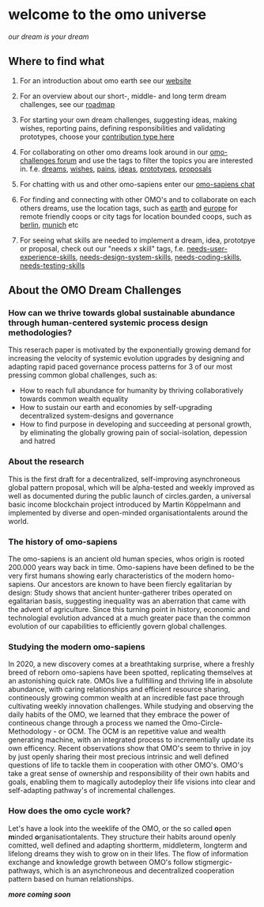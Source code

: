 # welcome to the omo universe
_our dream is your dream_

## Where to find what
1) For an introduction about omo earth see our [website](http://omo.earth)

2) For an overview about our short-, middle- and long term dream challenges, see our [roadmap](https://github.com/omoearth/omo/projects/4)

3) For starting your own dream challenges, suggesting ideas, making wishes, reporting pains, defining responsibilities and validating prototypes, choose your [contribution type here](https://github.com/omoearth/omo/issues/new/choose)

4) For collaborating on other omo dreams look around in our [omo-challenges forum](https://github.com/omoearth/omo/issues) and use the tags to filter the topics you are interested in. f.e. [dreams](https://github.com/omoearth/omo/issues?q=is%3Aissue+is%3Aopen+label%3ADREAM), [wishes](https://github.com/omoearth/omo/issues?q=is%3Aissue+is%3Aopen+label%3AWISH), [pains](https://github.com/omoearth/omo/issues?q=is%3Aissue+is%3Aopen+label%3APAIN), [ideas](https://github.com/omoearth/omo/issues?q=is%3Aissue+is%3Aopen+label%3AIDEA), [prototypes](https://github.com/omoearth/omo/issues?q=is%3Aissue+is%3Aopen+label%3APROTOTYPE), [proposals](https://github.com/omoearth/omo/issues?q=is%3Aissue+is%3Aopen+label%3APROPOSALS)

5) For chatting with us and other omo-sapiens enter our [omo-sapiens chat](https://github.com/orgs/omoearth/teams/omo-sapiens/discussions)

6) For finding and connecting with other OMO's and to collaborate on each others dreams, use the location tags, such as [earth](https://github.com/omoearth/omo/issues?q=is%3Aissue+is%3Aopen+label%3AEARTH) and [europe](https://github.com/omoearth/omo/issues?q=is%3Aissue+is%3Aopen+label%3ADREAM) for remote friendly coops or city tags for location bounded coops, such as [berlin](https://github.com/omoearth/omo/issues?q=is%3Aissue+is%3Aopen+label%3ABERLIN), [munich](https://github.com/omoearth/omo/issues?q=is%3Aissue+is%3Aopen+label%3AMUNICH) etc

7) For seeing what skills are needed to implement a dream, idea, prototpye or proposal, check out our "needs x skill" tags, f.e. [needs-user-experience-skills](https://github.com/omoearth/omo/issues?q=is%3Aissue+is%3Aopen+label%3A%22needs+user+experience+skills%22), [needs-design-system-skills](https://github.com/omoearth/omo/issues?q=is%3Aissue+is%3Aopen+label%3A%22needs+design+system+skills%22), [needs-coding-skills](https://github.com/omoearth/omo/issues?q=is%3Aissue+is%3Aopen+label%3A%22needs+coding+skills%22), [needs-testing-skills](https://github.com/omoearth/omo/issues?q=is%3Aissue+is%3Aopen+label%3A%22needs+testing+skills%22)

## About the OMO Dream Challenges
### How can we thrive towards global sustainable abundance through human-centered systemic process design methodologies?
This reserach paper is motivated by the exponentially growing demand for increasing the velocity of systemic evolution upgrades by designing and adapting rapid paced governance process patterns for 3 of our most pressing common global challenges, such as:
- How to reach full abundance for humanity by thriving collaboratively towards common wealth equality
- How to sustain our earth and economies by self-upgrading decentralized system-designs and governance
- How to find purpose in developing and succeeding at personal growth, by eliminating the globally growing pain of social-isolation, depession and hatred

### About the research
This is the first draft for a decentralized, self-improving asynchroneous global pattern proposal, which will be alpha-tested and weekly improved as well as documented during the public launch of circles.garden, a universal basic income blockchain project introduced by Martin Köppelmann and implemented by diverse and open-minded organisationtalents around the world.

### The history of omo-sapiens
The omo-sapiens is an ancient old human species, whos origin is rooted 200.000 years way back in time. Omo-sapiens have been defined to be the very first humans showing early characteristics of the modern homo-sapiens. Our ancestors are known to have been fiercly egalitarian by design: Study shows that ancient hunter-gatherer tribes operated on egalitarian basis, suggesting inequality was an aberration that came with the advent of agriculture. Since this turning point in history, economic and technologial evolution advanced at a much greater pace than the common evolution of our capabilities to efficiently govern global challenges. 

### Studying the modern omo-sapiens
In 2020, a new discovery comes at a breathtaking surprise, where a freshly breed of reborn omo-sapiens have been spotted, replicating themselves at an astonishing quick rate. OMOs live a fullfilling and thriving life in absolute abundance, with caring relationships and efficient resource sharing, contineously growing common wealth at an incredible fast pace through cultivating weekly innovation challenges.
While studying and observing the daily habits of the OMO, we learned that they embrace the power of contineous change through a process we named the Omo-Circle-Methodology - or OCM. The OCM is an repetitive value and wealth generating machine, with an integrated process to incrementially update its own efficency. Recent observations show that OMO's seem to thrive in joy by just openly sharing their most precious intrinsic and well defined questions of life to tackle them in cooperation with other OMO's. OMO's take a great sense of ownership and responsibility of their own habits and goals, enabling them to magically autodeploy their life visions into clear and self-adapting pathway's of incremental challenges.

### How does the omo cycle work?
Let's have a look into the weeklife of the OMO, or the so called **o**pen **m**inded **o**rganisationtalents. They structure their habits around openly comitted, well defined and adapting shortterm, middleterm, longterm and lifelong dreams they wish to grow on in their lifes. The flow of information exchange and knowledge growth between OMO's follow stigmergic-pathways, which is an asynchroneous and decentralized cooperation pattern based on human relationships. 

_**more coming soon**_

